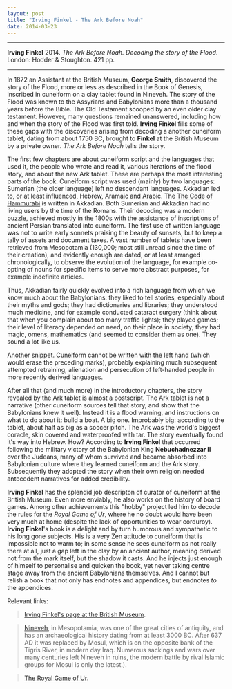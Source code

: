 ```yaml
---
layout: post
title: "Irving Finkel - The Ark Before Noah"
date: 2014-03-23
---
```


***
<b>Irving Finkel</b> 2014. _The Ark Before Noah. Decoding the story of the Flood_.  London: Hodder & Stoughton. 421 pp.

***

In 1872 an Assistant at the British Museum, **George Smith**, discovered the story of the Flood, more or less as described in the Book of Genesis, inscribed in cuneiform on a clay tablet found in Nineveh.  The story of the Flood was known to the Assyrians and Babylonians more than a thousand years before the Bible.  The Old Testament scooped by an even older clay testament.  However, many questions remained unanswered, including how and when the story of the Flood was first told.  **Irving Finkel** fills some of these gaps with the discoveries arising from decoding a another cuneiform tablet, dating from about 1750 BC, brought to **Finkel** at the British Museum by a private owner.  _The Ark Before Noah_ tells the story.

The first few chapters are about cuneiform script and the languages that used it, the people who wrote and read it, various iterations of the flood story, and about the new Ark tablet.  These are perhaps the most interesting parts of the book.  Cuneiform script was used (mainly) by two languages: Sumerian (the older language) left no descendant languages.   Akkadian led to, or at least influenced, Hebrew, Aramaic and Arabic.  The <A href="https://en.wikipedia.org/wiki/Code_of_Hammurabi">The Code of Hammurabi</A> is written in Akkadian.  Both Sumerian and Akkadian had no living users by the time of the Romans.  Their decoding was a modern puzzle, achieved mostly in the 1800s with the assistance of inscriptions of ancient Persian translated into cuneiform.  The first use of written language was not to write early sonnets praising the beauty of sunsets, but to keep a tally of assets and document taxes. A vast number of tablets have been retrieved from Mesopotamia (130,000; most still unread since the time of their creation), and evidently enough are dated, or at least arranged chronologically, to observe the evolution of the language, for example co-opting of nouns for specific items to serve more abstract purposes, for example indefinite articles.  

Thus, Akkadian fairly quickly evolved into a rich language from which we know much about the Babylonians:  they liked to tell stories, especially about their myths and gods; they had dictionaries and libraries; they understood much medicine, and for example conducted cataract surgery (think about that when you complain about too many traffic lights); they played games; their level of literacy depended on need, on their place in society; they had magic, omens, mathematics (and seemed to consider them as one).  They sound a lot like us. 

Another snippet. Cuneiform cannot be written with the left hand (which would erase the preceding marks), probably explaining much subsequent attempted retraining, alienation and persecution of left-handed people in more recently derived languages. 

After all that (and much more) in the introductory chapters, the story revealed by the Ark tablet is almost a postscript.  The Ark tablet is not a narrative (other cuneiform sources tell that story, and show that the Babylonians knew it well).  Instead it is a flood warning, and instructions on what to do about it: build a boat.  A big one.  Improbably big: according to the tablet, about half as big as a soccer pitch.  The Ark was the world's biggest coracle, skin covered and waterproofed with tar.  The story eventually found it's way into Hebrew.  How?  According to **Irving Finkel** that occurred following the military victory of the Babylonian King **Nebuchadnezzar II** over the Judeans, many of whom survived and became absorbed into Babylonian culture where they learned cuneiform and the Ark story.  Subsequently they adopted the story when their own religion needed antecedent narratives for added credibility. 

**Irving Finkel** has the splendid job descripton of curator of cuneiform at the British Museum.  Even more enviably, he also works on the history of board games.  Among other achievements this "hobby" project led him to decode the rules for the _Royal Game of Ur_, where he no doubt would have been very much at home (despite the lack of opportunities to wear corduroy).  **Irving Finkel**'s book is a delight and by turn humorous and sympathetic to his long gone subjects.  His is a very Zen attitude to cuneiform that is impossible not to warm to; in some sense he sees cuneiform as not really there at all, just a gap left in the clay by an ancient author, meaning derived not from the mark itself, but the shadow it casts.  And he injects just enough of himself to personalise and quicken the book, yet never taking centre stage away from the ancient Babylonians themselves.  And I cannot but relish a book that not only has endnotes and appendices, but endnotes _to_ the appendices. 

Relevant links:

> <A href="http://www.britishmuseum.org/about_us/departments/staff/middle_east/irving_finkel.aspx">Irving Finkel's page at the British Museum</A>.

><A href="https://en.wikipedia.org/wiki/Nineveh">Nineveh</A>, in Mesopotamia, was one of the great cities of antiquity, and has an archaeological history dating from at least 3000 BC.  After 637 AD it was replaced by Mosul, which is on the opposite bank of the Tigris River, in modern day Iraq.  Numerous sackings and wars over many centuries left Nineveh in ruins, the modern battle by rival Islamic groups for Mosul is only the latest.).

><A href="https://en.wikipedia.org/wiki/Royal_Game_of_Ur">The Royal Game of Ur</A>. 




